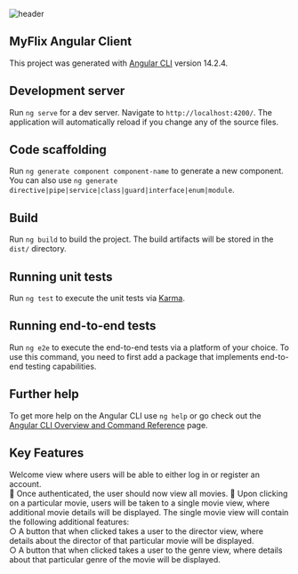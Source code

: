 ![header](https://capsule-render.vercel.app/api?type=wave&color=auto&height=300&section=header&text=MyFlix%20AngularClient&fontSize=90)

## MyFlix Angular Client

This project was generated with [Angular CLI](https://github.com/angular/angular-cli) version 14.2.4.

## Development server

Run `ng serve` for a dev server. Navigate to `http://localhost:4200/`. The application will automatically reload if you change any of the source files.

## Code scaffolding

Run `ng generate component component-name` to generate a new component. You can also use `ng generate directive|pipe|service|class|guard|interface|enum|module`.

## Build

Run `ng build` to build the project. The build artifacts will be stored in the `dist/` directory.

## Running unit tests

Run `ng test` to execute the unit tests via [Karma](https://karma-runner.github.io).

## Running end-to-end tests

Run `ng e2e` to execute the end-to-end tests via a platform of your choice. To use this command, you need to first add a package that implements end-to-end testing capabilities.

## Further help

To get more help on the Angular CLI use `ng help` or go check out the [Angular CLI Overview and Command Reference](https://angular.io/cli) page.

## Key Features

Welcome view where users will be able to either log in or register an
account. <br>
📌 Once authenticated, the user should now view all movies.
📌 Upon clicking on a particular movie, users will be taken to a single movie view, where
additional movie details will be displayed. The single movie view will contain the following
additional features:<br>
○ A button that when clicked takes a user to the director view, where details about the
director of that particular movie will be displayed.<br>
○ A button that when clicked takes a user to the genre view, where details about that
particular genre of the movie will be displayed.
